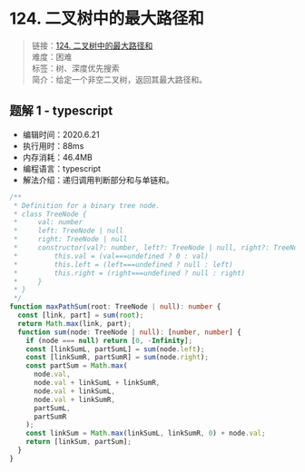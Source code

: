 # 124. 二叉树中的最大路径和

> 链接：[124. 二叉树中的最大路径和](https://leetcode-cn.com/problems/binary-tree-maximum-path-sum/)  
> 难度：困难  
> 标签：树、深度优先搜索  
> 简介：给定一个非空二叉树，返回其最大路径和。

## 题解 1 - typescript

- 编辑时间：2020.6.21
- 执行用时：88ms
- 内存消耗：46.4MB
- 编程语言：typescript
- 解法介绍：递归调用判断部分和与单链和。

```typescript
/**
 * Definition for a binary tree node.
 * class TreeNode {
 *     val: number
 *     left: TreeNode | null
 *     right: TreeNode | null
 *     constructor(val?: number, left?: TreeNode | null, right?: TreeNode | null) {
 *         this.val = (val===undefined ? 0 : val)
 *         this.left = (left===undefined ? null : left)
 *         this.right = (right===undefined ? null : right)
 *     }
 * }
 */
function maxPathSum(root: TreeNode | null): number {
  const [link, part] = sum(root);
  return Math.max(link, part);
  function sum(node: TreeNode | null): [number, number] {
    if (node === null) return [0, -Infinity];
    const [linkSumL, partSumL] = sum(node.left);
    const [linkSumR, partSumR] = sum(node.right);
    const partSum = Math.max(
      node.val,
      node.val + linkSumL + linkSumR,
      node.val + linkSumL,
      node.val + linkSumR,
      partSumL,
      partSumR
    );
    const linkSum = Math.max(linkSumL, linkSumR, 0) + node.val;
    return [linkSum, partSum];
  }
}
```
